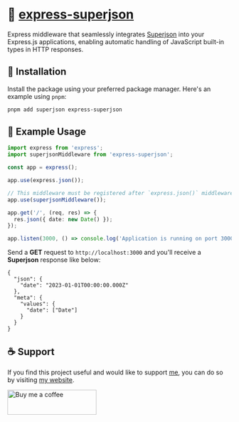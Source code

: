 # 🔄 [express-superjson](https://npmjs.com/package/express-superjson)

Express middleware that seamlessly integrates [Superjson](https://github.com/blitz-js/superjson) into your Express.js applications, enabling automatic handling of JavaScript built-in types in HTTP responses.

## 🚀 Installation

Install the package using your preferred package manager. Here's an example using `pnpm`:

```bash
pnpm add superjson express-superjson
```

## 📝 Example Usage

```ts
import express from 'express';
import superjsonMiddleware from 'express-superjson';

const app = express();

app.use(express.json());

// This middleware must be registered after `express.json()` middleware.
app.use(superjsonMiddleware());

app.get('/', (req, res) => {
  res.json({ date: new Date() });
});

app.listen(3000, () => console.log('Application is running on port 3000.'));
```

Send a **GET** request to `http://localhost:3000` and you'll receive a **Superjson** response like below:

```
{
  "json": {
    "date": "2023-01-01T00:00:00.000Z"
  },
  "meta": {
    "values": {
      "date": ["Date"]
    }
  }
}
```

## ☕ Support

If you find this project useful and would like to support [me](https://github.com/BUR4KBEY), you can do so by visiting [my website](https://burakbey.dev).

<a href="https://burakbey.dev" target="_blank"><img src="https://burakbey.dev/github_support_snippet.png" style="height: 56px !important;width: 200px !important;" alt="Buy me a coffee"></img></a>
